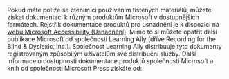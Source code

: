 Pokud máte potíže se čtením či používáním tištěných materiálů, můžete získat dokumentaci k různým produktům Microsoft v dostupnějších formátech. Rejstřík dokumentace produktů pro usnadnění je k dispozici na [webu Microsoft Accessibility (Usnadnění)](http://go.microsoft.com/fwlink/?LinkId=8431). Mimo to si můžete opatřit další publikace Microsoft od společnosti Learning Ally (dříve Recording for the Blind &amp; Dyslexic, Inc.). Společnost Learning Ally distribuuje tyto dokumenty registrovaným způsobilým uživatelům své distribuční služby. Další informace o dostupnosti dokumentace produktů společnosti Microsoft a knih od společnosti Microsoft Press získáte od:

<!--HONumber=Jul16_HO3-->


